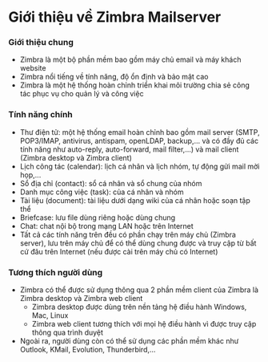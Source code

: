 # Giới thiệu về Zimbra Mailserver
### Giới thiệu chung
- Zimbra là một bộ phần mềm bao gồm máy chủ email và máy khách website
- Zimbra nổi tiếng về tính năng, độ ổn định và bảo mật cao
- Zimbra là một hệ thống hoàn chỉnh triển khai môi trường chia sẻ công tác phục vụ cho quản lý và công việc

### Tính năng chính
- Thư điện tử: một hệ thống email hoàn chỉnh bao gồm mail server (SMTP, POP3/IMAP, antivirus, antispam, openLDAP, backup,... và có đầy đủ các tính năng như auto-reply, auto-forward, mail filter,...) và mail client (Zimbra desktop và Zimbra client)
- Lịch công tác (calendar): lịch cá nhân và lịch nhóm, tự động gửi mail mời họp,...
- Sổ địa chỉ (contact): sổ cá nhân và sổ chung của nhóm
- Danh mục công việc (task): của cá nhân và nhóm
- Tài liệu (document): tài liệu dưới dạng wiki của cá nhân hoặc soạn tập thể
- Briefcase: lưu file dùng riêng hoặc dùng chung
- Chat: chat nội bộ trong mạng LAN hoặc trên Internet
- Tất cả các tính năng trên đều có phần chạy trên máy chủ (Zimbra server), lưu trên máy chủ để có thể dùng chung được và truy cập từ bất cứ đâu trên Internet (nếu được cài trên máy chủ có Internet)

### Tương thích người dùng
- Zimbra có thể được sử dụng thông qua 2 phần mềm client của Zimbra là Zimbra desktop và Zimbra web client
    - Zimbra desktop được dùng trên nền tảng hệ điều hành Windows, Mac, Linux
    - Zimbra web client tương thích với mọi hệ điều hành vì được truy cập thông qua trình duyệt
- Ngoài ra, người dùng còn có thể sử dụng các phần mềm khác như Outlook, KMail, Evolution, Thunderbird,...